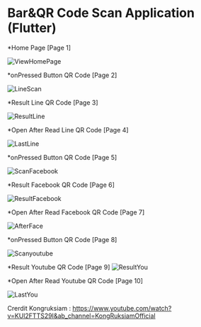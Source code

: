 # Bar&QR Code Scan Application (Flutter)

  *Home Page [Page 1] 

 ![ViewHomePage](https://user-images.githubusercontent.com/100192085/170677649-45f0651f-7129-45d6-b8cf-32b5c56522fa.jpg)

  *onPressed Button QR Code [Page 2]
  
 ![LineScan](https://user-images.githubusercontent.com/100192085/170677864-5170526d-d81e-4973-b617-e4b09679a226.jpg)

  *Result Line QR Code [Page 3]
  
 ![ResultLine](https://user-images.githubusercontent.com/100192085/170677924-6dfdafe4-7409-438d-a2dd-d014483faa4a.jpg)
 
  *Open After Read Line QR Code [Page 4]
  
 ![LastLine](https://user-images.githubusercontent.com/100192085/170678130-30a4849f-945f-4788-be16-73f406f428a0.jpg)
  
  *onPressed Button QR Code [Page 5]
  
 ![ScanFacebook](https://user-images.githubusercontent.com/100192085/170678872-991c39e9-d747-45d1-8f17-a108d959b306.jpg)
  
  *Result Facebook QR Code [Page 6]
  
 ![ResultFacebook](https://user-images.githubusercontent.com/100192085/170679035-01079059-72eb-4491-882f-322a98ca9b8a.jpg)
  
  *Open After Read Facebook QR Code [Page 7]
  
 ![AfterFace](https://user-images.githubusercontent.com/100192085/170679307-ed75a116-3994-45f3-b152-1ee7c7a3091a.jpg)

  *onPressed Button QR Code [Page 8]
 
 ![Scanyoutube](https://user-images.githubusercontent.com/100192085/170679681-86304a09-bb0b-4531-a243-46bad9c9118e.jpg)

  *Result Youtube QR Code [Page 9]
 ![ResultYou](https://user-images.githubusercontent.com/100192085/170681014-7e91943b-32de-4fbb-9b6f-92c5a48e8af8.jpg)

  
  *Open After Read Youtube QR Code [Page 10]
  
 ![LastYou](https://user-images.githubusercontent.com/100192085/170681054-4f123e93-0bd9-4cf7-bb0a-1835cd1debbb.jpg)



Crerdit Kongruksiam : https://www.youtube.com/watch?v=KUl2FTTS29I&ab_channel=KongRuksiamOfficial
